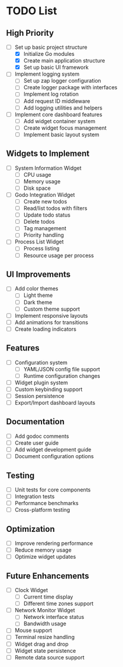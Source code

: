 # TODO List

## High Priority
- [ ] Set up basic project structure
  - [x] Initialize Go modules
  - [x] Create main application structure
  - [x] Set up basic UI framework
- [ ] Implement logging system
  - [ ] Set up zap logger configuration
  - [ ] Create logger package with interfaces
  - [ ] Implement log rotation
  - [ ] Add request ID middleware
  - [ ] Add logging utilities and helpers
- [ ] Implement core dashboard features
  - [ ] Add widget container system
  - [ ] Create widget focus management
  - [ ] Implement basic layout system

## Widgets to Implement
- [ ] System Information Widget
  - [ ] CPU usage
  - [ ] Memory usage
  - [ ] Disk space
- [ ] Godo Integration Widget
  - [ ] Create new todos
  - [ ] Read/list todos with filters
  - [ ] Update todo status
  - [ ] Delete todos
  - [ ] Tag management
  - [ ] Priority handling
- [ ] Process List Widget
  - [ ] Process listing
  - [ ] Resource usage per process

## UI Improvements
- [ ] Add color themes
  - [ ] Light theme
  - [ ] Dark theme
  - [ ] Custom theme support
- [ ] Implement responsive layouts
- [ ] Add animations for transitions
- [ ] Create loading indicators

## Features
- [ ] Configuration system
  - [ ] YAML/JSON config file support
  - [ ] Runtime configuration changes
- [ ] Widget plugin system
- [ ] Custom keybinding support
- [ ] Session persistence
- [ ] Export/Import dashboard layouts

## Documentation
- [ ] Add godoc comments
- [ ] Create user guide
- [ ] Add widget development guide
- [ ] Document configuration options

## Testing
- [ ] Unit tests for core components
- [ ] Integration tests
- [ ] Performance benchmarks
- [ ] Cross-platform testing

## Optimization
- [ ] Improve rendering performance
- [ ] Reduce memory usage
- [ ] Optimize widget updates

## Future Enhancements
- [ ] Clock Widget
  - [ ] Current time display
  - [ ] Different time zones support
- [ ] Network Monitor Widget
  - [ ] Network interface status
  - [ ] Bandwidth usage
- [ ] Mouse support
- [ ] Terminal resize handling
- [ ] Widget drag and drop
- [ ] Widget state persistence
- [ ] Remote data source support 